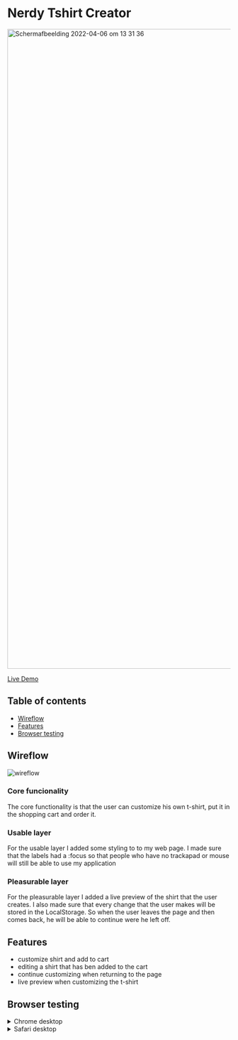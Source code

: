 # Nerdy Tshirt Creator
<img width="1440" alt="Schermafbeelding 2022-04-06 om 13 31 36" src="https://user-images.githubusercontent.com/66092262/161965477-8ef3d615-0799-40a2-8921-a74db0163783.png">

[Live Demo](https://nerdy-shirt.herokuapp.com/)

## Table of contents
* [Wireflow]()
* [Features]()
* [Browser testing]()

## Wireflow
![wireflow](https://user-images.githubusercontent.com/66092262/161967779-ef70a805-ee89-4694-9262-4daf2db7bad9.png)

### Core funcionality
The core functionality is that the user can customize his own t-shirt, put it in the shopping cart and order it.

### Usable layer
For the usable layer I added some styling to to my web page. I made sure that the labels had a :focus so that people who have no trackapad or mouse will still be able to use my application

### Pleasurable layer
For the pleasurable layer I added a live preview of the shirt that the user creates. I also made sure that every change that the user makes will be stored in the LocalStorage. So when the user leaves the page and then comes back, he will be able to continue were he left off.

## Features
* customize shirt and add to cart
* editing a shirt that has ben added to the cart
* continue customizing when returning to the page
* live preview when customizing the t-shirt

## Browser testing
<details>
  <summary>Chrome desktop</summary>
  <ul>
    <li>Turning off javascript: user is still able to send customize a shirt but won't have a live preview. The user also won't be able to continue the form where the user left off. When the user added the product to the cart, the user will still be able to edit the shirt afterwards.</li>
    <li>No mouse/trackpad: user can navigate with tab. :focus state works for input and labels. Labels also have a :checked state. This means that the user is still able to use the application when mouse/trackpad is not available.</li>
  </ul>
</details>
<details>
  <summary>Safari desktop</summary>
  <ul>
    <li>Turning off javascript: user is still able to send customize a shirt but won't have a live preview. The user also won't be able to continue the form where the user left off. When the user added the product to the cart, the user will still be able to edit the shirt afterwards.</li>
    <li>No mouse/trackpad: safari doesn't have tab as a default preference. This means that the user has to change some preferences to still be able to use the application when there is no mouse/trackpad available.</li>
  </ul>
</details>
